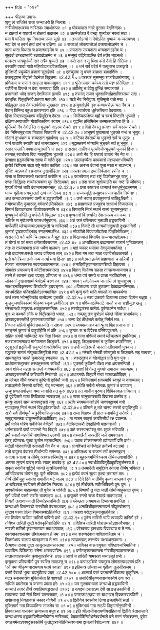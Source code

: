+++
title = "०४२"

+++
श्रीकृष्ण उवाच-  
शृणु त्वं राधिके! राजा कन्थाधरो हि नित्यशः ।  
नारीयोगादभवच्च नास्तिकः स्वार्थतत्परः ॥१ ॥
घोषयामास नगरे दुरात्मा वेदनिन्दकः ।  
न दातव्यं न यष्टव्यं न होतव्यं कदाचन ॥२ ॥
अहमेकोऽत्र वै वन्द्यः पूज्योऽहं भवतां सदा ।  
मया वै पालिता यूयं निवसध्वं प्रजाः सुखे ॥३ ॥
तन्मत्तोऽन्यो न देवोऽस्ति युष्माकं य-प्परायणम् ।  
मह्यं देयं च हवनं हव्यं दानं च दक्षिणा ॥४ ॥
राजाऽहं लोकपालोऽहं प्रजापालोऽहमेव च ।  
दाता धाता विधाता च प्रजानामहमेव च ॥५ ॥
प्राणदाता सस्यदाता धन्यदाताऽहमेव च ।  
सुखदो दण्डदश्चापि रक्षाप्रदोऽहमेव च ॥६ ॥
मन्मुखं वह्निरेवाऽस्ति देयं तत्रैव नाऽनत्ठे ।  
मत्कर१ पात्रमूर्धन्यौ दानं तत्रैव युज्यते ॥७ ॥
करो दानं न तु भिक्षा करो देयो हि नीतिजः ।  
वस्त्राणि पशवो गावो महिष्योऽजाऽविकादिकम् ॥८ ॥
धनं सर्वं प्रदेयं मे यत्पुनश्च प्रजाकृते ।  
दुर्भिक्षादौ प्रयुज्येत प्रजानां सुखहेतवे ॥९ ॥
एतच्छ्रुत्वा तु वचनं ब्राह्मणा ब्रह्मदर्शिनः ।  
प्रजावृद्धाश्च विद्वांसो वेदनेत्रा विदुत्तमाः ॥2.42.१ ०॥
परस्परं सुसम्भूय राजशिक्षार्थमाययुः ।  
प्रणिपत्य च राजानं सत्कृता वाक्यमब्रुवन् ॥१ १॥
श्रुतिः प्रमाणं धर्मस्य ततो यज्ञः प्रतिष्ठितः ।  
यज्ञैर्विना प्रियन्ते न देवाः सस्यप्रदा दिवि ॥१२॥
अप्रीतेषु च देवेषु दुर्भिक्षं सम्प्रजायते ।  
प्रजानाशो भवेद् राजन् देशविप्लव इत्यपि ॥१३ ॥
तस्माद् राजन् भूतशान्तिर्ग्रहशान्तिस्तथा सदा ।  
देवतृप्तिः पितृतृप्तिर्विधातव्या महाध्वरैः ॥१४॥
यज्ञो नैव निरोद्धव्यः श्रुतिमूलो यतो मखः ।  
वह्निमुखाः सदा देवास्तर्पणीयाः सुखप्रदाः ॥१५ ॥
इत्युक्तोऽपि नृपः कन्थाधरोऽमन्यत नैव च ।  
वेदान् विनिन्द बहुधा प्रतारणपरा इति ॥१६ ॥
विप्राः स्वार्थपरा धूर्तकल्पिता वेदराशयः ।  
द्विजा मिष्टान्नलुब्धाश्च वहिमुद्दिश्य देवताः ॥१७॥
किञ्चित्प्रक्षिप्य वह्नौ च स्वयं मिष्टानि भुञ्जते ।  
दक्षिणाधनपात्राणि गोवाजिकरिणः स्वयम् ॥१८॥
गृह्णन्ति तन्निमित्तेन तस्मात्स्वार्थपरा हि ते ।  
मूर्तिस्थो नैव देवोऽस्ति न भुङ्क्ते नाऽस्य रोचते ॥१ ९॥
विप्रो देवस्तु प्रत्यक्षः सर्वं यदस्य रोचते ।  
देवं निमित्तमुद्भाव्य मिष्टान्नं मिष्टवारि च ॥2.42.२०॥
आभूषणं पुष्पामालां भुङ्क्ते गन्धं च भूसुरः ।  
गोदानं दुग्धपानं च शय्यादानं गृहार्पणम् ॥२ १ ॥
वाटिका देवतार्थं या भुङ्क्ते सर्वं च भूसुरः ।  
यानं पात्राणि रम्याणि छत्रं चामरवाहनम् ॥२२॥
मृद्वास्तरणं भोग्यानि भुङ्क्ते सर्वं तु भूसुरः ।  
रसान् फलानि पक्वान्नान्युत्तमानि च ॥२३ ॥
दासान् दासीश्च भृत्याँश्चोपभुङ्क्ते पूजको द्विजः ।  
तस्मात् स्वार्थपरा विप्रा मखमुद्दिश्य भुञ्जते ॥२४॥
अतो नैव हि यष्टव्यं दातव्यं नैव नैव च ।  
इत्याज्ञा हृड्डकायिन्या राज्ञ्या मे वर्तते दृढा ॥२५॥
उल्लङ्घ्यैता कामकारो मद्दण्डभाग्भविष्यति  
इत्येवं डिण्डिमा राज्ञा राष्ट्रे सर्वत्र कारिता ॥२६॥
तत आरभ्य देवानां पूजा मखा न चाऽभवन् ।  
दुर्भिक्षं चाऽभवत्तेन प्रजाश्च दुःखपीडिताः ॥२७॥
प्रसह्य प्रबला द्रव्यं निर्बलानां हरन्ति च ।  
राजा च विषयासक्तो रक्षाकार्यं करोति न ॥२८॥
कालवेगात् तदा राष्ट्रं विपरीतमभूत् खलु ।  
दण्डः सिद्धिप्रदः शम्भोस्त्यक्त्वा भूपं तिरोऽभवत् ॥२९॥
तदा राजा शुशोचाऽति मम नष्टं हि जीवनम् ।  
ऐश्वर्यं विगतं चापि देवानामवमाननात् ॥2.42.३० ॥
प्रजा रुष्टाश्च धान्यार्थं रुरुधुर्भूभृदङ्गणम् ।  
धान्यं गृहीत्वा प्रययुस्ततो द्रव्यं गवादिकम् ॥३ १ ॥
राज्यस्मृद्धिं प्रजह्रुश्च प्रजाश्चातीव निर्धनाः ।  
अथ कन्थाधरस्तस्य पत्नी च हृड्डकायिनी ॥३ २॥
उभौ भयात् प्रययतुररण्यं चातिदुःखितौ ।  
तयोश्चासीत् कुमारस्तु वर्षमात्रोऽतिकोमलः ॥३३ ॥
ब्राह्मणास्तं प्रजह्रुश्च रक्षणार्थं निजालयम् ।  
विमानं दिव्यदण्डश्च दिव्योपकरणानि च ॥३४॥
विगतानि निजं स्थानं राज्यं शून्यमभूत्तदा ।  
पुण्यपुञ्जे वर्धिते तु वर्धन्ते वै विभूतयः ॥३५॥
पुण्यनाशे विनश्यन्ति देवानामस्य का कथा ।  
राधिके स नृपोऽरण्ये कालधर्ममुपागतः ॥३६॥
अन्नं जलं परित्यज्य मृताऽपि हृड्डकायिनी ।  
वार्धेस्तीरे म्लेच्छजन्माऽवापतुस्तौ च नास्तिकौ ॥३७॥
निकटे तौ भाग्ययोगादुत्पन्नौ दुःखभागिनौ ।  
कुमारो द्वादशवर्षोऽभवद् रणङ्गमाऽभिधः ॥३८॥
सोपवीतो विप्रवाक्यैर्ज्ञात्वा पितृविचेष्टितम् ।  
असद्गतिं वने चापि चिन्तयामास वै मुहुः ॥३९॥
विद्याभ्यासं विधायैव राज्यभारवहोऽभवत् ।  
तं योग्यं च परं मत्वा धर्मकार्यपरायणम् ॥2.42.४० ॥
अभ्यषिञ्चन् ब्राह्मणास्तं राजानं भूमिपालकम् ।  
ततः स रञ्जयामास प्रजा धर्मेण पालयन् ॥४१॥
यज्ञं चकार धर्मात्मा देवपूजामवर्तयत् ।  
ततो ब्राह्मणमध्यस्थो जगाद प्रणिपत्य तान् ॥४२॥
पिता मम तथा माता यज्ञविच्छेदकारकौ ।  
मृतौ वने क्रिया तयोः कथं कार्या मया द्विजाः ॥४३॥
आवेदयत इत्येवं ब्राह्मणानां च सन्निधौ ।  
तेजसा भासमानश्च स्वयम्प्रकाशनामकः ॥४४॥
अनादिश्रीकृष्णनारायणशिष्यो विहायसा ।  
सोमक्षेत्रं प्रयास्यन् वै कोटीनारमवातरत् ॥४५॥
विप्रान् विलोक्य सहसा तान्प्रत्यभ्याजगाम ह ।  
तस्मै ते त्वासनं दत्वा पप्रच्छुः प्रणिपत्य च ॥४६॥
धन्या वयं समये च प्राप्ता महर्षिदर्शनम् ।  
लोकानां दुःखनाशार्थं श्रेयोऽर्थं चरणं तव ॥४७॥
भगवन् सर्वलोकस्य जानासि त्वं शुभाशुभम् ।  
साक्षादनादिकृष्णस्य शिष्योऽसि हृदयङ्गमः ॥४८॥
पिताऽस्य राज्ञो दुष्टात्मा देवब्राह्मणनिन्दकः ।  
स्वधर्मरहितः पत्निसहितोऽरण्यमाश्रितः ॥४९॥
वने मृत्युं गतो भाति क्वास्ते वा पापकर्मणा ।  
कथं तस्य भवेन्मुक्तिर्वद बालोऽस्य पृच्छति ॥2.42.५०॥
स्वयं प्रकाशो दिव्यात्मा ज्ञात्वा दिव्येन चक्षुषा ।  
कुङ्कुमवापिकास्थं श्रीकृष्णं स्मृत्वाऽब्रवीदिदम् ॥५ १॥
पश्चिमाऽब्धितटे चास्ते राजा राज्ञीयुतः खलु ।  
म्लेच्छमध्ये समुत्पन्नः क्षयकुष्ठसमन्वितः ॥५२॥
तस्योद्धारश्च कर्तव्यः पुत्रेणाऽनेन सर्वथा ।  
पुत्रः स कथ्यते लोके यः पितृँस्त्रायते भयात् ॥५३॥
गच्छतु तत्र पुत्रोऽयं म्लेच्छं नीत्वा सभार्यकम् ।  
अश्वपट्टसरस्तीर्थे कृष्णनारायणाश्रिते ॥५४॥
तस्य देहं तीर्थजले करोतु निर्मलं ततः ।  
निष्पापः सप्रियो मुक्तिं प्रयास्यति न संशयः ॥५५॥
स्वयम्प्रकाशवचनं श्रुत्वा विप्रा प्रजाजनाः ।  
रणङ्गमं कुमारं तं प्राहुर्याहीति तं प्रति ॥५६॥
कुमारः स च विप्रैश्च परिमेयपुरःसरैः ।  
सहितः प्रययौ चाब्धितटं यत्र पिता स्थितः ॥५७॥
स गत्वा पश्चिमं स्थानं म्लेच्छाश्रयं द्रुमान्वितम् ।  
मकरालयनामाढ्य मार्गयामास किङ्करैः ॥५८॥
ददृशुः किङ्करास्तं च कुष्ठिनं क्षयरोगिणम् ।  
ददृशुस्तां हृड्डकिनीं सकुष्ठां क्षयरोगिणीम् ॥५९॥
उभौ जातिस्मरौ चास्तां प्रतीक्षमाणौ पुत्रकम् ।  
उद्धारकं चागतं संश्रुत्वाऽतिमुदितौ तदा ॥2.42.६ ०॥
म्लेच्छो म्लेच्छी सोत्सुकौ च किङ्करैः सह सत्वरम् ।  
आययतुर्यत्र चास्ते कुमारस्तु रणङ्गमः ॥६ १ ॥
रुरुदतुश्च तं वीक्ष्योद्धारं प्रति पुनः पुनः ।  
प्रार्थयामासतुस्तत्र तस्थतुस्तस्य सन्निधौ ॥६२॥
पुत्रस्तौ कुष्ठिनौ वीक्ष्य तथा क्षयसमन्वितौ ।  
स्वयं शोकेन महता सन्तप्तो वाक्यमब्रवीत् ॥६३ ॥
आज्ञां पित्रोस्तु युवयोः समादाय नयाम्यहम् ।  
अश्वपट्टसरस्तीर्थं करिष्यामि निरामयौ ॥६४॥
अथाऽनयोः पितृवर्गे गत्वा राजाऽब्रवीदिदम् ।  
हा म्लेच्छा नौमि वश्चात्र कुष्ठिनौ द्वाविमौ जनौ ॥६५॥
चिकित्सार्थं क्षयस्यापि स्वगृहं च नयाम्यहम् ।  
तत्राऽहमेतौ निरुजौ करिष्ये, चेद् भवन्मतम् ॥६६॥
तथेति सर्वतो म्लेच्छाः कुमारं तं दयापरम् ।  
ऊचुः प्रणतसर्वाङ्गा यथा जानासि तत् कुरु ॥६७॥
तत आनीय पुरुषान् शिबिकावाहनान्वितान् ।  
द्वौ पूर्वपितरौ राजा शिविकायां न्यषादयत् ॥६८॥
राजा चानुचराश्चापि विप्राश्च प्रातरेव ह ।  
प्रययुः सत्वरं सायं चाश्वपट्टसरो ययुः ॥६९॥
ऋषिः स्वयम्प्रकाशोऽपि चाश्वपट्टाश्रमं ययौ ।  
नृपाद्यास्तु निजं स्थानं विदधुर्वटसन्निधौ ॥2.42.७०॥
पश्चिमे तु तटे चास्य सरसो वायुदिग्भुवि ।  
रात्रौ सर्वे तीर्थभूमौ चक्रुर्विश्रान्तिमुत्तमाम् ॥७१॥
राजा विप्राश्च तौ प्रातः स्नापयितुं सरोवरे ।  
समुद्यतास्तदा वायुरन्तरीक्षेऽब्रवीदिदम् ॥७२॥
मा राजन् साहसं कार्षीस्तीर्थं रक्ष प्रयत्नतः ।  
इमौ पापेन घोरेण सर्वविधेन वेष्टितौ ॥७३॥
वेदनिन्दाकरौ देवद्रोहिणौ यज्ञनाशकौ ।  
धर्मनाशकरौ पापौ पापान्तो नैव विद्यते ॥७४॥
पाते सरस्यनयोस्तु सरः शुष्कं भविष्यति ।  
इमौ स्नातौ महत्तीर्थं नाशयिष्यत उल्बणौ ॥७५॥
तस्मान्नैतौ सरस्तीरे जले समवगाहय ।  
एतद् व्योमवचः श्रुत्वा दुःखेन महताऽन्वितः ॥७६॥
उवाच शोकसन्तप्तो व्योमवाणीं प्रति प्रभो! ।  
यद्येतौ घोरपापिष्ठौ स्नानार्हौ नैव नैव च ॥७७॥
प्रायश्चित्तं करिष्येऽहं तयोरर्थे वद प्रभो ।  
ततो वायुश्च देवाश्च तीर्थान्यपि समन्ततः ॥७८॥
अभिलक्ष्य च राजानं सर्वे वचनमब्रुवन् ।  
स्नात्वा स्नात्वा च तीर्थेषु अश्वसरःस्थितेषु च ॥७९॥
मुहुस्त्वमभिषिञ्चस्व तीर्थकलशवारिभिः ।  
आगसां लुम्पनं यावत् तयोः स्यात् तावदेव ह ॥2.42.८०॥
स्वार्थपोषयितुर्देवदूषयितुर्जनस्य वै ।  
सकृत् स्नानेन शुद्धिर्न जायते कुत्रचित्क्वचित् ॥८ १॥
तस्मादेतौ समुद्दिश्य स्नात्वा तीर्थेषु भक्तितः ।  
अभिषिञ्चस्व तोयेन मुहुः पूतौ भविष्यतः ॥८२॥
इत्येवं वचनं श्रुत्वा कृत्वा तत्राश्रमं ततः ।  
तीर्थे तीर्थे मुहुः स्नात्वा समानीय घटे जलम् ॥८३ ॥
दिने दिने च तीर्थेषु कृत्वा चाप्लवनं नृपः ।  
अभ्यषिञ्चत् स्वपितरौ तीर्थतोयेन नित्यशः ॥८४॥
एवं तीर्थजलैः सर्वैरभिषिक्तौ पुनः पुनः ।  
अश्वतीर्थस्य माहात्म्यात् तौ पुत्रेण च पावितौ ॥८५॥
निष्पापौ तु यदा जातौ तीर्थान्याहुस्तदा नृपम् ।  
एतौ पवित्रौ परमौ सरसि चावगाहय ॥८६ ॥
इत्युक्तो रणगो राजा वैशाखे तावगाहयत् ।  
नियतौ तत्क्षणाज्जातौ दिव्यदेहसमन्वितौ ॥८७॥
म्लेच्छता लयमापन्ना दिव्यप्रभा प्रवर्धिता ।  
कन्थाधरो विमानस्थो सस्त्रीको देवताऽभवत् ॥८८॥
अनादिश्रीकृष्णनारायणं श्रीपुरुषोत्तमम् ।  
तुष्टाव परया प्रीत्या विमानस्थोऽतिहर्षितः ॥८९॥
परब्रह्म परोद्धारकृपानुग्रहविग्रह ।  
तव शिष्येण ऋषिणा तारितौ पापिनौ प्रभो ॥2.42.९०॥
पुत्रेण तारितौ चापि त्वयाऽपि तारितौ हरे ।  
तोयैश्च तारितौ दुष्टौ परोपकृतिशालिभिः ॥९ १ ॥
विप्रैश्च तारितौ घोरात्तमसोऽज्ञानवैभवात् ।  
नारकी तारितौ कृष्णनारायण तवाऽऽश्रयात् ॥९२॥
परेश्वराय हृत्स्थाय विप्रस्थाय च ते नमः ।  
स्वयम्प्रकाशरूपाय तीर्थात्मकाय ते नमः ॥९३॥
नमः शरण्यदेवाय पापिप्राणहिताय च ।  
श्रितमोक्षाय बालाय बालकृष्णाय ते नमः ॥९४॥
त्वप्प्रतापात् तरन्त्येव यक्षराक्षसपन्नगाः ।  
दैत्याश्च दानवा दुष्टा आसुरास्तामसास्तथा ॥९५॥
मायिका वासनायुक्ता गर्विष्ठाश्चाभिमानिनः ।  
व्यवायिनः पिशितादाः स्तेना आसवपायिनः ॥९६ ॥
वर्णसङ्करकाराश्च गोस्त्रीहत्याकरास्तथा ।  
त्वत्प्रतापात्तरन्त्येव कृपानुग्रहशेवधेः ॥९७॥
आवां च तारितौ यामस्तव धामाऽमृतं प्रभो ।  
इत्युक्त्वा प्रणिपत्यैतौ पुत्र स्वस्ति तवाऽस्तु च ॥९८॥
दत्वाऽऽशिषो ययतुश्च लोमशस्याऽऽश्रमं प्रति ।  
'ओं नमः श्रीकृष्णनारायणाय पतये स्वाहा' ॥९९॥
इतिमन्त्रं लोमशाच्च गृहीत्वा तुलसीस्रजम् ।  
परमौ वैष्णवौ भूत्वा ययतुर्वैष्णवं पदम् ॥2.42.१०० ॥
आश्चर्यं परमं प्राप्तास्तैर्थिकाश्च कुटुम्बिनः ।  
यदत्र स्नानमात्रेण मुक्तिर्जाता हि शाश्वती ॥१०१ ॥
अनादिश्रीकृष्णनारायणस्येयं दया परा ।  
राधिके प्रबलेच्छा च करुणा प्रबला हरेः ॥१ ०२॥
यत्र मुक्तावभवतां कन्थाध्रो हृड्डकायिनी ।  
कन्थाध्रं तत्परं तीर्थं ख्यातिमापद्धरातले ॥१०३ ॥
रूपद्वयं दधाराऽथ देवी सा हृङ्डकायिनी ।  
छायारूपा ययौ नैजं पितरं यमराजकम् ॥१ ०४॥
यमराजाऽऽज्ञया सा चाऽभवत् हिक्कास्वरूपिणी ।  
सर्वप्रजासु नियतावासं चकार योगिनी ॥१ ०५॥
द्वितीयेन स्वरूपेण दिव्या हृच्छायिनी सती ।  
मुक्तिमार्गं गता दिव्यपतिना साकमेव सा ॥१ ०६॥
मुक्तिभावं गता साऽपि पितृमार्गानुगामिनी ।  
हिक्कारूपा वासनया छायारूपा बभूव ह ॥१ ०७॥
इति श्रीलक्ष्मीनारायणीयसंहितायां द्वितीये त्रेतासन्ताने  
कन्थाधरस्य हृड्डकायिनीपत्नीयोगेन नास्तिक्यं, वेदकर्मादिनिरोधेनैश्वर्यनाशे वने मरणं म्लेच्छजन्म, पुत्रेण रणङ्गमेनाऽश्वपट्टसरस्तीर्थे कृतोद्धारश्चेतिनिरूपणनामा द्वाचत्वारिंशोऽध्यायः ॥४२ ॥
    
